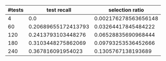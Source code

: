 |  #tests  |  test recall  |  selection ratio  |
| ---- | ---- | ---- |
|  4  |  0.0  |  0.002176278563656148  |
|  60  |  0.20689655172413793  |  0.03264417845484222  |
|  120  |  0.2413793103448276  |  0.06528835690968444  |
|  180  |  0.3103448275862069  |  0.09793253536452666  |
|  240  |  0.367816091954023  |  0.1305767138193689  |